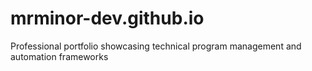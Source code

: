 # mrminor-dev.github.io
Professional portfolio showcasing technical program management and automation frameworks
